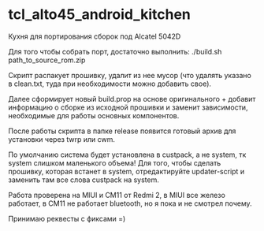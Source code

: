 # tcl_alto45_android_kitchen
Кухня для портирования сборок под Alcatel 5042D

Для того чтобы собрать порт, достаточно выполнить:
./build.sh path_to_source_rom.zip

Скрипт распакует прошивку, удалит из нее мусор (что удалять указано в clean.txt, туда при необходимости можно добавить свое). 

Далее сформирует новый build.prop на основе оригинального + добавит информацию о сборке из исходной прошивки и заменит зависимости, необходимые для работы основных компонентов.

После работы скрипта в папке release появится готовый архив для установки через twrp или cwm.

По умолчанию система будет установлена в custpack, а не system, тк system слишком маленького объема! Для того, чтобы сделать прошивку, которая встанет в system, отредактируйте updater-script и заменить там все слова custpack на system.

Работа проверена на MIUI и CM11 от Redmi 2, в MIUI все железо работает, в CM11 не работает bluetooth, но я пока и не смотрел почему. 

Принимаю реквесты с фиксами =)
